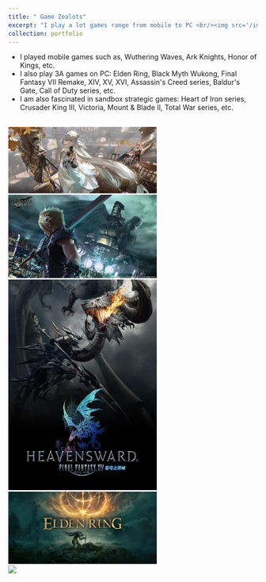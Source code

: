 ```yaml
---
title: " Game Zealots"
excerpt: "I play a lot games range from mobile to PC <br/><img src='/images/FF16.jpg'>"
collection: portfolio
---
```


* I played mobile games such as, Wuthering Waves, Ark Knights, Honor of Kings, etc.
* I also play 3A games on PC: Elden Ring, Black Myth Wukong, Final Fantasy VII Remake, XIV, XV, XVI, Assassin's Creed series, Baldur's Gate, Call of Duty series, etc. 
* I am also fascinated in sandbox strategic games: Heart of Iron series, Crusader King III, Victoria, Mount & Blade II, Total War series, etc. 


<br/>
<img src="/images/Wuthering Waves.jpg" width="300" />
<br/>
<img src="/images/FF7.jpg"             width="300" />
<br/>
<img src="/images/FF14.jpg"            width="300" />
<br/>
<img src="/images/Elden Ring.webp"     width="300" />
<br/>
<img src="/images/Balder's Gate 3.jpg"     width="300" />
